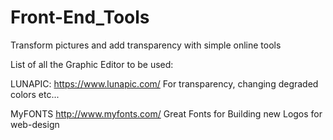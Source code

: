 # Front-End_Tools
Transform pictures and add transparency with simple online tools

List of all the Graphic Editor to be used:

LUNAPIC:
https://www.lunapic.com/
For transparency, changing degraded colors etc...

MyFONTS
http://www.myfonts.com/
Great Fonts for Building new Logos for web-design

